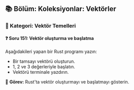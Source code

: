 ## 📚 Bölüm: Koleksiyonlar: Vektörler  
### 🔹 Kategori: Vektör Temelleri  
#### ❓ Soru 151: Vektör oluşturma ve başlatma

Aşağıdakileri yapan bir Rust programı yazın:

- Bir tamsayı vektörü oluşturun.
- 1, 2 ve 3 değerleriyle başlatın.
- Vektörü terminale yazdırın.

🔧 **Görev:** Rust'ta vektör oluşturmayı ve başlatmayı gösterin.
